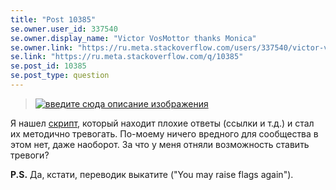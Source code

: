 ```yaml
---
title: "Post 10385"
se.owner.user_id: 337540
se.owner.display_name: "Victor VosMottor thanks Monica"
se.owner.link: "https://ru.meta.stackoverflow.com/users/337540/victor-vosmottor-thanks-monica"
se.link: "https://ru.meta.stackoverflow.com/q/10385"
se.post_id: 10385
se.post_type: question
---
```

<blockquote>
  <p><a href="https://i.stack.imgur.com/D9uVT.png" rel="nofollow noreferrer"><img src="https://i.stack.imgur.com/D9uVT.png" alt="введите сюда описание изображения"></a></p>
</blockquote>

<p>Я нашел <a href="https://data.stackexchange.com/ru/query/139623/marginal-short-answers-with-links" rel="nofollow noreferrer">скрипт</a>, который находит плохие ответы (ссылки и т.д.) и стал их методично тревогать. По-моему ничего вредного для сообщества в этом нет, даже наоборот. За что у меня отняли возможность ставить тревоги?</p>

<p><strong>P.S.</strong> Да, кстати, переводик выкатите ("You may raise flags again").</p>
